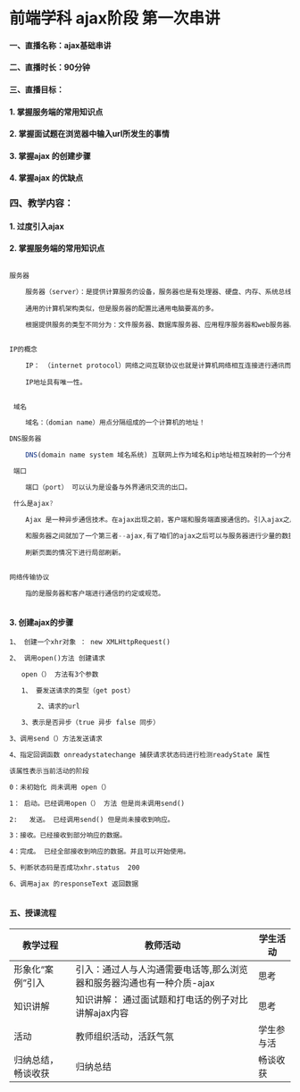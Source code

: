 # 前端学科 ajax阶段 第一次串讲

#### 一、直播名称：ajax基础串讲

#### 二、直播时长：90分钟

#### 三、直播目标：

#### 1. 掌握服务端的常用知识点

#### 2. 掌握面试题在浏览器中输入url所发生的事情

#### 3. 掌握ajax 的创建步骤

#### 4. 掌握ajax 的优缺点

### 四、教学内容：

#### 1. 过度引入ajax

#### 2. 掌握服务端的常用知识点

```js

服务器

    服务器（server）：是提供计算服务的设备，服务器也是有处理器、硬盘、内存、系统总线组成的，和
    
    通用的计算机架构类似，但是服务器的配置比通用电脑要高的多。
    
    根据提供服务的类型不同分为：文件服务器、数据库服务器、应用程序服务器和web服务器。。。
    

IP的概念

    IP： （internet protocol）网络之间互联协议也就是计算机网络相互连接进行通讯而设计的一个协议。
    
    IP地址具有唯一性。
    

 域名

    域名：（domian name）用点分隔组成的一个计算机的地址！

DNS服务器

    DNS(domain name system 域名系统) 互联网上作为域名和ip地址相互映射的一个分布式数据库服务器；

 端口

    端口（port） 可以认为是设备与外界通讯交流的出口。

 什么是ajax?

    Ajax 是一种异步通信技术。在ajax出现之前，客户端和服务端直接通信的。引入ajax之后客户端
    
    和服务器之间就加了一个第三者--ajax,有了咱们的ajax之后可以与服务器进行少量的数据交互，可以在不
    
    刷新页面的情况下进行局部刷新。
    

网络传输协议

    指的是服务器和客户端进行通信的约定或规范。



```

#### 3. 创建ajax的步骤

 ```txt
1、 创建一个xhr对象 ： new XMLHttpRequest()

2、 调用open()方法 创建请求

	open（） 方法有3个参数

	1、 要发送请求的类型（get post）

        2、请求的url

	3、表示是否异步（true 异步 false 同步）

3、调用send（）方法发送请求

4、指定回调函数 onreadystatechange 捕获请求状态码进行检测readyState 属性

该属性表示当前活动的阶段

0：未初始化 尚未调用 open（） 

1： 启动。已经调用open（） 方法 但是尚未调用send()

2:   发送。 已经调用send() 但是尚未接收到响应。

3：接收。已经接收到部分响应的数据。

4：完成。 已经全部接收到响应的数据。并且可以开始使用。

5、判断状态码是否成功xhr.status  200

6、调用ajax 的responseText 返回数据



 ```

#### 五、授课流程

| 教学过程           | 教师活动                                                     | 学生活动   |
| ------------------ | ------------------------------------------------------------ | ---------- |
| 形象化“案例”引入   | 引入：通过人与人沟通需要电话等,那么浏览器和服务器沟通也有一种介质-ajax | 思考       |
| 知识讲解           | 知识讲解：  通过面试题和打电话的例子对比讲解ajax内容         | 思考       |
| 活动               | 教师组织活动，活跃气氛                                       | 学生参与活 |
| 归纳总结，畅谈收获 | 归纳总结                                                     | 畅谈收获   |

















